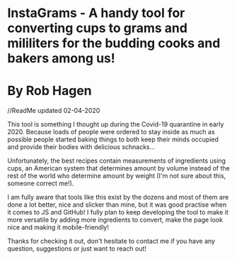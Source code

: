 # InstaGrams - A handy tool for converting cups to grams and mililiters for the budding cooks and bakers among us!
# By Rob Hagen

//ReadMe updated 02-04-2020


This tool is something I thought up during the Covid-19 quarantine in early 2020. Because loads of people were ordered to stay inside as much as possible people started baking things to both keep their minds occupied and provide their bodies with delicious schnacks... 

Unfortunately, the best recipes contain measurements of ingredients using cups, an American system that determines amount by volume instead of the rest of the world who determine amount by weight (I'm not sure about this, someone correct me!).

I am fully aware that tools like this exist by the dozens and most of them are done a lot better, nice and slicker than mine, but it was good practise when it comes to JS and GitHub! I fully plan to keep developing the tool to make it more versatile by adding more ingredients to convert, make the page look nice and making it mobile-friendly!

Thanks for checking it out, don't hesitate to contact me if you have any question, suggestions or just want to reach out!
